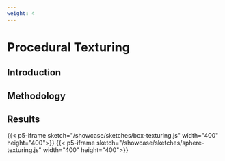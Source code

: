 ```yaml
---
weight: 4
---
```

# Procedural Texturing

## Introduction 

## Methodology

## Results

{{< p5-iframe sketch="/showcase/sketches/box-texturing.js" width="400" height="400">}}
{{< p5-iframe sketch="/showcase/sketches/sphere-texturing.js" width="400" height="400">}}